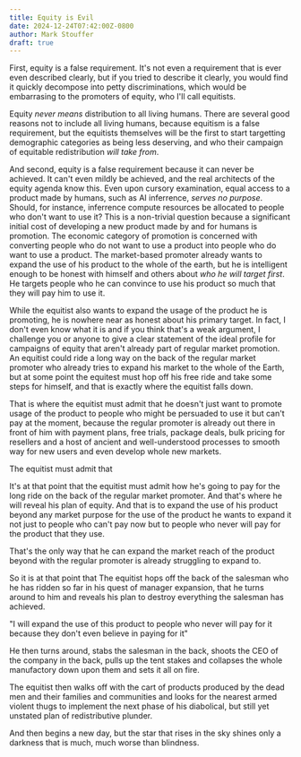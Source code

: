 ```yaml
---
title: Equity is Evil
date: 2024-12-24T07:42:00Z-0800
author: Mark Stouffer
draft: true
---
```


First, equity is a false requirement. It's not even a requirement that is ever even described clearly, but if you tried to describe it clearly, you would find it quickly decompose into petty discriminations, which would be embarrasing to the promoters of equity, who I'll call equitists.

Equity _never means_ distribution to all living humans. There are several good reasons not to include all living humans, because equitism is a false requirement, but the equitists themselves will be the first to start targetting demographic categories as being less deserving, and who their campaign of equitable redistribution _will take from_.

And second, equity is a false requirement because it can never be achieved. It can't even mildly be achieved, and the real architects of the equity agenda know this. Even upon cursory examination, equal access to a product made by humans, such as AI inferrence, _serves no purpose_. Should, for instance, inferrence compute resources be allocated to people who don't want to use it? This is a non-trivial question because a significant initial cost of developing a new product made by and for humans is promotion. The economic category of promotion is concerned with converting people who do not want to use a product into people who do want to use a product. The market-based promoter already wants to expand the use of his product to the whole of the earth, but he is intelligent enough to be honest with himself and others about _who he will target first_. He targets people who he can convince to use his product so much that they will pay him to use it.

While the equitist also wants to expand the usage of the product he is promoting, he is nowhere near as honest about his primary target. In fact, I don't even know what it is and if you think that's a weak argument, I challenge you or anyone to give a clear statement of the ideal profile for campaigns of equity that aren't already part of regular market promotion. An equitist could ride a long way on the back of the regular market promoter who already tries to expand his market to the whole of the Earth, but at some point the equitest must hop off his free ride and take some steps for himself, and that is exactly where the equitist falls down.

That is where the equitist must admit that he doesn't just want to promote usage of the product to people who might be persuaded to use it but can't pay at the moment, because the regular promoter is already out there in front of him with payment plans, free trials, package deals, bulk pricing for resellers and a host of ancient and well-understood processes to smooth way for new users and even develop whole new markets.

The equitist must admit that

It's at that point that the equitist must admit how he's going to pay for the long ride on the back of the regular market promoter. And that's where he will reveal his plan of equity. And that is to expand the use of his product beyond any market purpose for the use of the product he wants to expand it not just to people who can't pay now but to people who never will pay for the product that they use.

That's the only way that he can expand the market reach of the product beyond with the regular promoter is already struggling to expand to.

So it is at that point that The equitist hops off the back of the salesman who he has ridden so far in his quest of manager expansion, that he turns around to him and reveals his plan to destroy everything the salesman has achieved.

"I will expand the use of this product to people who never will pay for it because they don't even believe in paying for it"

He then turns around, stabs the salesman in the back, shoots the CEO of the company in the back, pulls up the tent stakes and collapses the whole manufactory down upon them and sets it all on fire.

The equitist then walks off with the cart of products produced by the dead men and their families and communities and looks for the nearest armed violent thugs to implement the next phase of his diabolical, but still yet unstated plan of redistributive plunder.

And then begins a new day, but the star that rises in the sky shines only a darkness that is much, much worse than blindness.